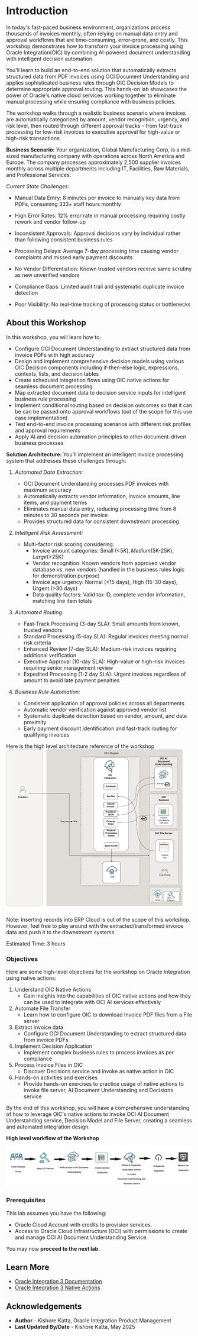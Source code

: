 # Introduction

In today's fast-paced business environment, organizations process thousands of invoices monthly, often relying on manual data entry and approval workflows that are time-consuming, error-prone, and costly. This workshop demonstrates how to transform your invoice processing using Oracle Integration(OIC) by combining AI-powered document understanding with intelligent decision automation.

You'll learn to build an end-to-end solution that automatically extracts structured data from PDF invoices using OCI Document Understanding and applies sophisticated business rules through OIC Decision Models to determine appropriate approval routing. This hands-on lab showcases the power of Oracle's native cloud services working together to eliminate manual processing while ensuring compliance with business policies.

The workshop walks through a realistic business scenario where invoices are automatically categorized by amount, vendor recognition, urgency, and risk level, then routed through different approval tracks - from fast-track processing for low-risk invoices to executive approval for high-value or high-risk transactions.

**Business Scenario:**
Your organization, Global Manufacturing Corp, is a mid-sized manufacturing company with operations across North America and Europe. The company processes approximately 2,500 supplier invoices monthly across multiple departments including IT, Facilities, Raw Materials, and Professional Services.

*Current State Challenges:*
- Manual Data Entry: 8 minutes per invoice to manually key data from PDFs, consuming 333+ staff hours monthly

- High Error Rates: 12% error rate in manual processing requiring costly rework and vendor follow-up

- Inconsistent Approvals: Approval decisions vary by individual rather than following consistent business rules

- Processing Delays: Average 7-day processing time causing vendor complaints and missed early payment discounts

- No Vendor Differentiation: Known trusted vendors receive same scrutiny as new unverified vendors

- Compliance Gaps: Limited audit trail and systematic duplicate invoice detection

- Poor Visibility: No real-time tracking of processing status or bottlenecks

## About this Workshop

In this workshop, you will learn how to:

- Configure OCI Document Understanding to extract structured data from invoice PDFs with high accuracy
- Design and implement comprehensive decision models using various OIC Decision components including if-then-else logic, expressions, contexts, lists, and decision tables
- Create scheduled integration flows using OIC native actions for seamless document processing
- Map extracted document data to decision service inputs for intelligent business rule processing
- Implement conditional routing based on decision outcomes so that it can be can be passed onto approval workflows (out of the scope for this use case implementation)
- Test end-to-end invoice processing scenarios with different risk profiles and approval requirements
- Apply AI and decision automation principles to other document-driven business processes

**Solution Architecture:**
You'll implement an intelligent invoice processing system that addresses these challenges through:

1.  *Automated Data Extraction:*

    - OCI Document Understanding processes PDF invoices with maximum accuracy
    - Automatically extracts vendor information, invoice amounts, line items, and payment terms
    - Eliminates manual data entry, reducing processing time from 8 minutes to 30 seconds per invoice
    - Provides structured data for consistent downstream processing

2.  *Intelligent Risk Assessment:*
    - Multi-factor risk scoring considering:
      - Invoice amount categories: Small (<$5K), Medium ($5K-$25K), Large (>$25K)
      - Vendor recognition: Known vendors from approved vendor database vs. new vendors (handled in the business rules logic for demonstration purpose)
      - Invoice age urgency: Normal (<15 days), High (15-30 days), Urgent (>30 days)
      - Data quality factors: Valid tax ID, complete vendor information, matching line item totals

3.  *Automated Routing:*
    - Fast-Track Processing (3-day SLA): Small amounts from known, trusted vendors
    - Standard Processing (5-day SLA): Regular invoices meeting normal risk criteria
    - Enhanced Review (7-day SLA): Medium-risk invoices requiring additional verification
    - Executive Approval (10-day SLA): High-value or high-risk invoices requiring senior management review
    - Expedited Processing (1-2 day SLA): Urgent invoices regardless of amount to avoid late payment penalties

4.  *Business Rule Automation:*
    - Consistent application of approval policies across all departments
    - Automatic vendor verification against approved vendor list
    - Systematic duplicate detection based on vendor, amount, and date proximity
    - Early payment discount identification and fast-track routing for qualifying invoices


Here is the high level architecture reference of the workshop
![Usecase Architecture](images/native-actions-ai-decision.png)

Note: Inserting records into ERP Cloud is out of the scope of this workshop. However, feel free to play around with the extracted/transformed invoice data and push it to the downstream systems.


Estimated Time: 3 hours

### Objectives

Here are some high-level objectives for the workshop on Oracle Integration using native actions:

1.  Understand OIC Native Actions
    - Gain insights into the capabilities of OIC native actions and how they can be used to integrate with OCI AI services effectively
2.  Automate File Transfer
    - Learn how to configure OIC to download Invoice PDF files from a File server
3.  Extract invoice data
    - Configure OCI Document Understanding to extract structured data from invoice PDFs
3.  Implement Decision Application
    - Implement complex business rules to process invoices as per compliance
4.  Process Invoice Files in OIC
    - Discover Decisions service and invoke as native action in OIC
5.  Hands-on activities and exercises
    - Provide hands-on exercises to practice usage of native actions to invoke file server, AI Document Understanding and Decisions service

By the end of this workshop, you will have a comprehensive understanding of how to leverage OIC's native actions to invoke OCI AI Document Understanding service, Decision Model and File Server, creating a seamless and automated integration design.

**High level workflow of the Workshop**

![Usecase Workflow](images/uc-ai-decision-highlevel-workflow.png)

### Prerequisites

This lab assumes you have the following:
* Oracle Cloud Account with credits to provision services.
* Access to Oracle Cloud Infrastructure (OCI) with permissions to create and manage OCI AI Document Understanding Service.

You may now **proceed to the next lab**.

## Learn More

* [Oracle Integration 3 Documentation](https://docs.oracle.com/en/cloud/paas/application-integration/index.html)
* [Oracle Integration 3 Native Actions](https://docs.oracle.com/en/cloud/paas/application-integration/integrations-user/add-actions-app-driven-orchestration-integration.html#GUID-63CCAB23-A32C-4655-9490-191A011E9EEA)

## Acknowledgements
* **Author** - Kishore Katta, Oracle Integration Product Management
* **Last Updated By/Date** - Kishore Katta, May 2025
